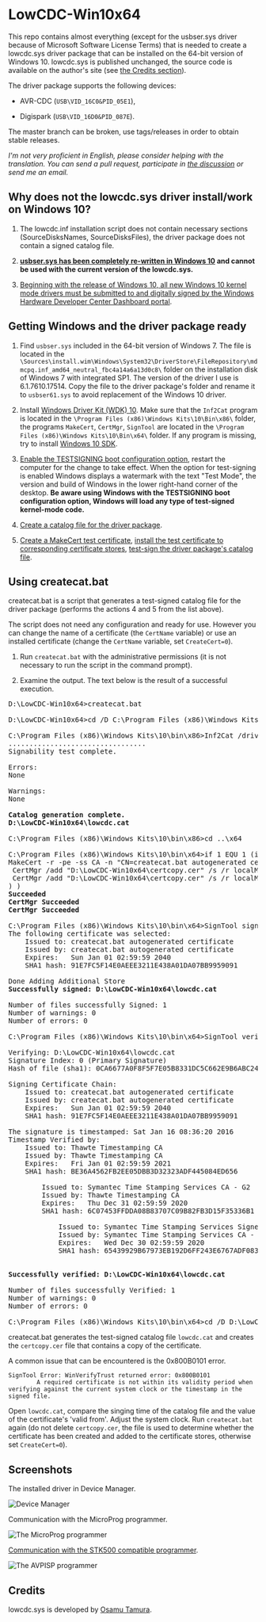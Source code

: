 # LowCDC-Win10x64

This repo contains almost everything (except for the usbser.sys driver because of Microsoft Software License Terms) that is needed to create a lowcdc.sys driver package that can be installed on the 64-bit version of Windows 10. lowcdc.sys is published unchanged, the source code is available on the author's site (see [the Credits section](#credits)).

The driver package supports the following devices:

- AVR-CDC (`USB\VID_16C0&PID_05E1`),

- Digispark (`USB\VID_16D0&PID_087E`).

The master branch can be broken, use tags/releases in order to obtain stable releases.

*I'm not very proficient in English, please consider helping with the translation. You can send a pull request, participate in [the discussion](https://github.com/protaskin/LowCDC-Win10x64/issues/3) or send me an email.*

## Why does not the lowcdc.sys driver install/work on Windows 10?

1. The lowcdc.inf installation script does not contain necessary sections (SourceDisksNames, SourceDisksFiles), the driver package does not contain a signed catalog file.

2. **[usbser.sys has been completely re-written in Windows 10](https://blogs.msdn.microsoft.com/usbcoreblog/2015/07/29/what-is-new-with-serial-in-windows-10/) and cannot be used with the current version of the lowcdc.sys.**

3. [Beginning with the release of Windows 10, all new Windows 10 kernel mode drivers must be submitted to and digitally signed by the Windows Hardware Developer Center Dashboard portal](https://blogs.msdn.microsoft.com/windows_hardware_certification/2015/04/01/driver-signing-changes-in-windows-10/).

## Getting Windows and the driver package ready

1. Find `usbser.sys` included in the 64-bit version of Windows 7. The file is located in the `\Sources\install.wim\Windows\System32\DriverStore\FileRepository\mdmcpq.inf_amd64_neutral_fbc4a14a6a13d0c8\` folder on the installation disk of Windows 7 with integrated SP1. The version of the driver I use is 6.1.7610.17514. Copy the file to the driver package's folder and rename it to `usbser61.sys` to avoid replacement of the Windows 10 driver.

2. Install [Windows Driver Kit (WDK) 10](https://developer.microsoft.com/en-us/windows/hardware/windows-driver-kit). Make sure that the `Inf2Cat` program is located in the `\Program Files (x86)\Windows Kits\10\Bin\x86\` folder, the programs `MakeCert`, `CertMgr`, `SignTool` are located in the `\Program Files (x86)\Windows Kits\10\Bin\x64\` folder. If any program is missing, try to install [Windows 10 SDK](https://developer.microsoft.com/en-us/windows/downloads/windows-10-sdk).

3. [Enable the TESTSIGNING boot configuration option](https://docs.microsoft.com/en-us/windows-hardware/drivers/install/the-testsigning-boot-configuration-option), restart the computer for the change to take effect. When the option for test-signing is enabled Windows displays a watermark with the text "Test Mode", the version and build of Windows in the lower right-hand corner of the desktop. **Be aware using Windows with the TESTSIGNING boot configuration option, Windows will load any type of test-signed kernel-mode code.**

4. [Create a catalog file for the driver package](https://docs.microsoft.com/en-us/windows-hardware/drivers/install/creating-a-catalog-file-for-a-pnp-driver-package).

5. [Create a MakeCert test certificate](https://docs.microsoft.com/en-us/windows-hardware/drivers/install/makecert-test-certificate), [install the test certificate to corresponding certificate stores](https://docs.microsoft.com/en-us/windows-hardware/drivers/install/using-certmgr-to-install-test-certificates-on-a-test-computer), [test-sign the driver package's catalog file](https://docs.microsoft.com/en-us/windows-hardware/drivers/install/test-signing-a-driver-package-s-catalog-file).

## Using createcat.bat

createcat.bat is a script that generates a test-signed catalog file for the driver package (performs the actions 4 and 5 from the list above).

The script does not need any configuration and ready for use. However you can change the name of a certificate (the `CertName` variable) or use an installed certificate (change the `CertName` variable, set `CreateCert=0`).

1. Run `createcat.bat` with the administrative permissions (it is not necessary to run the script in the command prompt).

2. Examine the output. The text below is the result of a successful execution.

<pre>
D:\LowCDC-Win10x64>createcat.bat

D:\LowCDC-Win10x64>cd /D C:\Program Files (x86)\Windows Kits\10\Bin\x86

C:\Program Files (x86)\Windows Kits\10\bin\x86>Inf2Cat /driver:"D:\LowCDC-Win10x64" /os:10_X64
.................................
Signability test complete.

Errors:
None

Warnings:
None

<b>Catalog generation complete.
D:\LowCDC-Win10x64\lowcdc.cat</b>

C:\Program Files (x86)\Windows Kits\10\bin\x86>cd ..\x64

C:\Program Files (x86)\Windows Kits\10\bin\x64>if 1 EQU 1 (if not exist "D:\LowCDC-Win10x64\certcopy.cer" (
MakeCert -r -pe -ss CA -n "CN=createcat.bat autogenerated certificate" "D:\LowCDC-Win10x64\certcopy.cer"
 CertMgr /add "D:\LowCDC-Win10x64\certcopy.cer" /s /r localMachine root
 CertMgr /add "D:\LowCDC-Win10x64\certcopy.cer" /s /r localMachine trustedpublisher
) )
<b>Succeeded</b>
<b>CertMgr Succeeded</b>
<b>CertMgr Succeeded</b>

C:\Program Files (x86)\Windows Kits\10\bin\x64>SignTool sign /v /s CA /n "createcat.bat autogenerated certificate" /t http://timestamp.verisign.com/scripts/timstamp.dll "D:\LowCDC-Win10x64\lowcdc.cat"
The following certificate was selected:
    Issued to: createcat.bat autogenerated certificate
    Issued by: createcat.bat autogenerated certificate
    Expires:   Sun Jan 01 02:59:59 2040
    SHA1 hash: 91E7FC5F14E0AEEE3211E438A01DA07BB9959091

Done Adding Additional Store
<b>Successfully signed: D:\LowCDC-Win10x64\lowcdc.cat</b>

Number of files successfully Signed: 1
Number of warnings: 0
Number of errors: 0

C:\Program Files (x86)\Windows Kits\10\bin\x64>SignTool verify /v /pa "D:\LowCDC-Win10x64\lowcdc.cat"

Verifying: D:\LowCDC-Win10x64\lowcdc.cat
Signature Index: 0 (Primary Signature)
Hash of file (sha1): 0CA6677A0F8F5F7E05B8331DC5C662E9B6ABC24C

Signing Certificate Chain:
    Issued to: createcat.bat autogenerated certificate
    Issued by: createcat.bat autogenerated certificate
    Expires:   Sun Jan 01 02:59:59 2040
    SHA1 hash: 91E7FC5F14E0AEEE3211E438A01DA07BB9959091

The signature is timestamped: Sat Jan 16 08:36:20 2016
Timestamp Verified by:
    Issued to: Thawte Timestamping CA
    Issued by: Thawte Timestamping CA
    Expires:   Fri Jan 01 02:59:59 2021
    SHA1 hash: BE36A4562FB2EE05DBB3D32323ADF445084ED656

        Issued to: Symantec Time Stamping Services CA - G2
        Issued by: Thawte Timestamping CA
        Expires:   Thu Dec 31 02:59:59 2020
        SHA1 hash: 6C07453FFDDA08B83707C09B82FB3D15F35336B1

            Issued to: Symantec Time Stamping Services Signer - G4
            Issued by: Symantec Time Stamping Services CA - G2
            Expires:   Wed Dec 30 02:59:59 2020
            SHA1 hash: 65439929B67973EB192D6FF243E6767ADF0834E4


<b>Successfully verified: D:\LowCDC-Win10x64\lowcdc.cat</b>

Number of files successfully Verified: 1
Number of warnings: 0
Number of errors: 0

C:\Program Files (x86)\Windows Kits\10\bin\x64>cd /D D:\LowCDC-Win10x64
</pre>

createcat.bat generates the test-signed catalog file `lowcdc.cat` and creates the `certcopy.cer` file that contains a copy of the certificate.

A common issue that can be encountered is the 0x800B0101 error.

```
SignTool Error: WinVerifyTrust returned error: 0x800B0101
        A required certificate is not within its validity period when verifying against the current system clock or the timestamp in the signed file.
```

Open `lowcdc.cat`, compare the singing time of the catalog file and the value of the certificate's 'valid from'. Adjust the system clock. Run `createcat.bat` again (do not delete `certcopy.cer`, the file is used to determine whether the certificate has been created and added to the certificate stores, otherwise set `CreateCert=0`).

## Screenshots

The installed driver in Device Manager.

![Device Manager](http://artyom.protaskin.ru/storage/lowcdc-win10x64/pictures/device-manager-screenshot-v1016.png)

Communication with the MicroProg programmer.

![The MicroProg programmer](http://artyom.protaskin.ru/storage/lowcdc-win10x64/pictures/microprog-screenshot.png)

[Communication with the STK500 compatible programmer](https://github.com/protaskin/LowCDC-Win10x64/issues/1#issuecomment-261777640).

![The AVPISP programmer](http://artyom.protaskin.ru/storage/lowcdc-win10x64/pictures/avrisp-screenshot.png)

## Credits

lowcdc.sys is developed by [Osamu Tamura](http://www.recursion.jp/prose/avrcdc/).
